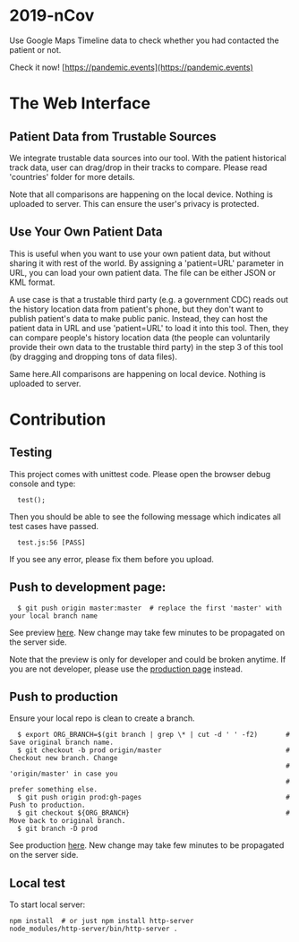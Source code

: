 # 2019-nCov
Use Google Maps Timeline data to check whether you had contacted the patient or not.  

Check it now! [https://pandemic.events](https://pandemic.events)

# The Web Interface

## Patient Data from Trustable Sources

We integrate trustable data sources into our tool. With the patient historical track data, user
can drag/drop in their tracks to compare.  Please read 'countries' folder for more details.

Note that all comparisons are happening on the local device. Nothing is uploaded to server.
This can ensure the user's privacy is protected.

## Use Your Own Patient Data

This is useful when you want to use your own patient data, but without sharing it with rest of
the world.  By assigning a 'patient=URL' parameter in URL, you can load your own patient data.
The file can be either JSON or KML format.

A use case is that a trustable third party (e.g. a government CDC) reads out the history
location data from patient's phone, but they don't want to publish patient's data to make public
panic. Instead, they can host the patient data in URL and use 'patient=URL' to load it into this
tool. Then, they can compare people's history location data (the people can voluntarily provide
their own data to the trustable third party) in the step 3 of this tool (by dragging and dropping
tons of data files).

Same here.All comparisons are happening on local device. Nothing is uploaded to server.

# Contribution

## Testing

This project comes with unittest code. Please open the browser debug console and type:

```
  test();
```

Then you should be able to see the following message which indicates all test cases have passed.

```
  test.js:56 [PASS]
```

If you see any error, please fix them before you upload.


## Push to development page:

```
  $ git push origin master:master  # replace the first 'master' with your local branch name
```

See preview [here](http://raw.githack.com/yjlou/2019-nCov/master/index.html).
New change may take few minutes to be propagated on the server side.

Note that the preview is only for developer and could be broken anytime. If you are not developer,
please use the [production page](https://pandemic.events) instead.

## Push to production

Ensure your local repo is clean to create a branch.

```
  $ export ORG_BRANCH=$(git branch | grep \* | cut -d ' ' -f2)       # Save original branch name.
  $ git checkout -b prod origin/master                               # Checkout new branch. Change
                                                                     # 'origin/master' in case you
                                                                     # prefer something else.
  $ git push origin prod:gh-pages                                    # Push to production.
  $ git checkout ${ORG_BRANCH}                                       # Move back to original branch.
  $ git branch -D prod
```

See production [here](https://pandemic.events). New change may take few minutes to be
propagated on the server side.

## Local test
To start local server:
```
npm install  # or just npm install http-server
node_modules/http-server/bin/http-server .
```
